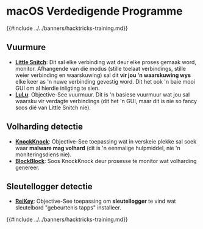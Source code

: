 # macOS Verdedigende Programme

{{#include ../../banners/hacktricks-training.md}}

## Vuurmure

- [**Little Snitch**](https://www.obdev.at/products/littlesnitch/index.html): Dit sal elke verbinding wat deur elke proses gemaak word, monitor. Afhangende van die modus (stille toelaat verbindings, stille weier verbinding en waarskuwing) sal dit **vir jou 'n waarskuwing wys** elke keer as 'n nuwe verbinding gevestig word. Dit het ook 'n baie mooi GUI om al hierdie inligting te sien.
- [**LuLu**](https://objective-see.org/products/lulu.html): Objective-See vuurmuur. Dit is 'n basiese vuurmuur wat jou sal waarsku vir verdagte verbindings (dit het 'n GUI, maar dit is nie so fancy soos dié van Little Snitch nie).

## Volharding detectie

- [**KnockKnock**](https://objective-see.org/products/knockknock.html): Objective-See toepassing wat in verskeie plekke sal soek waar **malware mag volhard** (dit is 'n eenmalige hulpmiddel, nie 'n moniteringsdiens nie).
- [**BlockBlock**](https://objective-see.org/products/blockblock.html): Soos KnockKnock deur prosesse te monitor wat volharding genereer.

## Sleutellogger detectie

- [**ReiKey**](https://objective-see.org/products/reikey.html): Objective-See toepassing om **sleutellogger** te vind wat sleutelbord "gebeurtenis tapps" installeer. 

{{#include ../../banners/hacktricks-training.md}}
